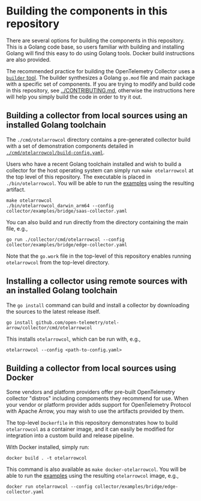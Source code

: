 # Building the components in this repository

There are several options for building the components in this
repository.  This is a Golang code base, so users familiar with
building and installing Golang will find this easy to do using Golang
tools.  Docker build instructions are also provided.

The recommended practice for building the OpenTelemetry Collector uses
a [`builder` tool][BUILDER].  The builder synthesizes a Golang
`go.mod` file and main package with a specific set of components.  If
you are trying to modify and build code in this repository, see
[../CONTRIBUTING.md][CONTRIBUTING], otherwise the instructions here
will help you simply build the code in order to try it out.

## Building a collector from local sources using an installed Golang toolchain

The `./cmd/otelarrowcol` directory contains a pre-generated collector
build with a set of demonstration components detailed in
[`./cmd/otelarrowcol/build-config.yaml`][BUILDCONFIG].

Users who have a recent Golang toolchain installed and wish to build a
collector for the host operating system can simply run `make
otelarrowcol` at the top level of this repository.  The executable is
placed in `./bin/otelarrowcol`.  You will be able to run the
[examples][EXAMPLES] using the resulting artifact.

```
make otelarrowcol
./bin/otelarrowcol_darwin_arm64 --config collector/examples/bridge/saas-collector.yaml
```

You can also build and run directly from the directory containing the
main file, e.g.,

```
go run ./collector/cmd/otelarrowcol --config collector/examples/bridge/edge-collector.yaml
```

Note that the `go.work` file in the top-level of this repository
enables running `otelarrowcol` from the top-level directory.

## Installing a collector using remote sources with an installed Golang toolchain

The `go install` command can build and install a collector by
downloading the sources to the latest release itself.

```
go install github.com/open-telemetry/otel-arrow/collector/cmd/otelarrowcol
```

This installs `otelarrowcol`, which can be run with, e.g.,

```
otelarrowcol --config <path-to-config.yaml>
```

## Building a collector from local sources using Docker

Some vendors and platform providers offer pre-built OpenTelemetry
collector "distros" including compoments they recommend for use.  When
your vendor or platform provider adds support for OpenTelemetry
Protocol with Apache Arrow, you may wish to use the artifacts provided
by them.

The top-level `Dockerfile` in this repository demonstrates how to
build `otelarrowcol` as a container image, and it can easily be
modified for integration into a custom build and release pipeline.

With Docker installed, simply run:

```
docker build . -t otelarrowcol
```

This command is also available as `make docker-otelarrowcol`.  You
will be able to run the [examples][EXAMPLES] using the resulting
`otelarrowcol` image, e.g.,

```
docker run otelarrowcol --config collector/examples/bridge/edge-collector.yaml
```

[BUILDER]: https://github.com/open-telemetry/opentelemetry-collector/blob/main/cmd/builder/README.md
[CONTRIBUTING]: ../CONTRIBUTING.md
[EXAMPLES]: ./examples/README.md
[BUILDCONFIG]: ./cmd/otelarrowcol/build-config.yaml
[GCPSAMPLE]: https://github.com/GoogleCloudPlatform/opentelemetry-collector-builder-sample
